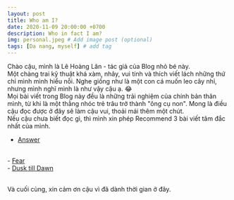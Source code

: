 ```yaml
---
layout: post
title: Who am I?
date: 2020-11-09 20:00:00 +0700
description: Who in fact I am?
img: personal.jpeg # Add image post (optional)
tags: [Da nang, myself] # add tag
---
```


Chào cậu, mình là Lê Hoàng Lân - tác giả của Blog nhỏ bé này.
<br>
Một chàng trai kỹ thuật khá xàm, nhây, vui tính và thích viết lách những thứ chỉ mình mình hiểu nỗi. Nghe giống như là một con cá muốn leo cây nhỉ, nhưng mình nghĩ mình là như vậy cậu ạ. 😂
<br>
Mọi bài viết trong Blog này đều là những trải nghiệm của chính bản thân mình, từ khi là một thằng nhóc trẻ trâu trở thành "ông cụ non". Mong là điều cậu đọc được ở đây sẽ làm cậu vui, thoải mái thêm một chút.
<br>
Nếu cậu chưa biết đọc gì, thì mình xin phép Recommend 3 bài viết tâm đắc nhất của mình.
<br>
- <a href="https://keiblog.github.io/answer/" target="_blank">Answer</a>
<br>
- <a href="https://keiblog.github.io/fear/" target="_blank">Fear</a>
<br>
- <a href="https://keiblog.github.io/dusk-till-dawn/" target="_blank">Dusk till Dawn</a>
<br>
<br>
<p class="left">
Và cuối cùng, xin cảm ơn cậu vì đã dành thời gian ở đây.
</p>

